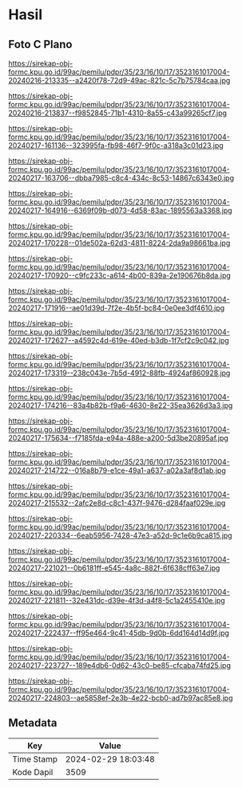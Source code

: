 # Hasil

## Foto C Plano

https://sirekap-obj-formc.kpu.go.id/99ac/pemilu/pdpr/35/23/16/10/17/3523161017004-20240216-213335--a2420f78-72d9-49ac-821c-5c7b75784caa.jpg

https://sirekap-obj-formc.kpu.go.id/99ac/pemilu/pdpr/35/23/16/10/17/3523161017004-20240216-213837--f9852845-71b1-4310-8a55-c43a99265cf7.jpg

https://sirekap-obj-formc.kpu.go.id/99ac/pemilu/pdpr/35/23/16/10/17/3523161017004-20240217-161136--323995fa-fb98-46f7-9f0c-a318a3c01d23.jpg

https://sirekap-obj-formc.kpu.go.id/99ac/pemilu/pdpr/35/23/16/10/17/3523161017004-20240217-163706--dbba7985-c8c4-434c-8c53-14867c6343e0.jpg

https://sirekap-obj-formc.kpu.go.id/99ac/pemilu/pdpr/35/23/16/10/17/3523161017004-20240217-164916--6369f09b-d073-4d58-83ac-1895563a3368.jpg

https://sirekap-obj-formc.kpu.go.id/99ac/pemilu/pdpr/35/23/16/10/17/3523161017004-20240217-170228--01de502a-62d3-4811-8224-2da9a98661ba.jpg

https://sirekap-obj-formc.kpu.go.id/99ac/pemilu/pdpr/35/23/16/10/17/3523161017004-20240217-170920--c9fc233c-a614-4b00-839a-2e190676b8da.jpg

https://sirekap-obj-formc.kpu.go.id/99ac/pemilu/pdpr/35/23/16/10/17/3523161017004-20240217-171916--ae01d39d-7f2e-4b5f-bc84-0e0ee3df4610.jpg

https://sirekap-obj-formc.kpu.go.id/99ac/pemilu/pdpr/35/23/16/10/17/3523161017004-20240217-172627--a4592c4d-619e-40ed-b3db-1f7cf2c9c042.jpg

https://sirekap-obj-formc.kpu.go.id/99ac/pemilu/pdpr/35/23/16/10/17/3523161017004-20240217-173319--238c043e-7b5d-4912-88fb-4924af860928.jpg

https://sirekap-obj-formc.kpu.go.id/99ac/pemilu/pdpr/35/23/16/10/17/3523161017004-20240217-174216--83a4b82b-f9a6-4630-8e22-35ea3626d3a3.jpg

https://sirekap-obj-formc.kpu.go.id/99ac/pemilu/pdpr/35/23/16/10/17/3523161017004-20240217-175634--f7185fda-e94a-488e-a200-5d3be20895af.jpg

https://sirekap-obj-formc.kpu.go.id/99ac/pemilu/pdpr/35/23/16/10/17/3523161017004-20240217-214722--016a8b79-e1ce-49a1-a637-a02a3af8d1ab.jpg

https://sirekap-obj-formc.kpu.go.id/99ac/pemilu/pdpr/35/23/16/10/17/3523161017004-20240217-215532--2afc2e8d-c8c1-437f-9476-d284faaf029e.jpg

https://sirekap-obj-formc.kpu.go.id/99ac/pemilu/pdpr/35/23/16/10/17/3523161017004-20240217-220334--6eab5956-7428-47e3-a52d-9c1e6b9ca815.jpg

https://sirekap-obj-formc.kpu.go.id/99ac/pemilu/pdpr/35/23/16/10/17/3523161017004-20240217-221021--0b6181ff-e545-4a8c-882f-6f638cff63e7.jpg

https://sirekap-obj-formc.kpu.go.id/99ac/pemilu/pdpr/35/23/16/10/17/3523161017004-20240217-221811--32e431dc-d39e-4f3d-a4f8-5c1a2455410e.jpg

https://sirekap-obj-formc.kpu.go.id/99ac/pemilu/pdpr/35/23/16/10/17/3523161017004-20240217-222437--ff95e464-9c41-45db-9d0b-6dd164d14d9f.jpg

https://sirekap-obj-formc.kpu.go.id/99ac/pemilu/pdpr/35/23/16/10/17/3523161017004-20240217-223727--189e4db6-0d62-43c0-be85-cfcaba74fd25.jpg

https://sirekap-obj-formc.kpu.go.id/99ac/pemilu/pdpr/35/23/16/10/17/3523161017004-20240217-224803--ae5858ef-2e3b-4e22-bcb0-ad7b97ac85e8.jpg


## Metadata

| Key        | Value               |
| ---------- | ------------------- |
| Time Stamp | 2024-02-29 18:03:48 |
| Kode Dapil | 3509                |



